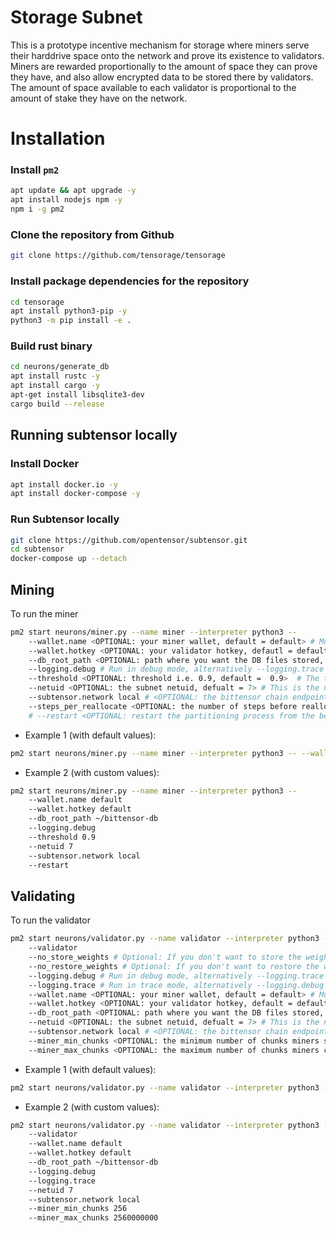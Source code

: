 # Storage Subnet
This is a prototype incentive mechanism for storage where miners serve their harddrive space onto the network and prove its existence to validators. Miners are rewarded proportionally to the amount of space they can prove they have, and also allow encrypted data to be stored there by validators. The amount of space available to each validator is proportional to the amount of stake they have on the network.


# Installation

### Install `pm2`
```bash
apt update && apt upgrade -y
apt install nodejs npm -y
npm i -g pm2
```

### Clone the repository from Github
```bash
git clone https://github.com/tensorage/tensorage
```

### Install package dependencies for the repository
```bash
cd tensorage
apt install python3-pip -y
python3 -m pip install -e .
```

### Build rust binary
```bash
cd neurons/generate_db
apt install rustc -y
apt install cargo -y
apt-get install libsqlite3-dev
cargo build --release
```

## Running subtensor locally

### Install Docker
```bash
apt install docker.io -y
apt install docker-compose -y
```

### Run Subtensor locally
```bash
git clone https://github.com/opentensor/subtensor.git
cd subtensor
docker-compose up --detach
```

## Mining

To run the miner
```bash
pm2 start neurons/miner.py --name miner --interpreter python3 -- 
    --wallet.name <OPTIONAL: your miner wallet, default = default> # Must be created using the bittensor-cli, btcli wallet new_coldkey
    --wallet.hotkey <OPTIONAL: your validator hotkey, defautl = default> # Must be created using the bittensor-cli btcli wallet new_hotkey
    --db_root_path <OPTIONAL: path where you want the DB files stored, default = "~/bittensor-db">  # This is where the partition will be created storing network data.
    --logging.debug # Run in debug mode, alternatively --logging.trace for trace mode
    --threshold <OPTIONAL: threshold i.e. 0.9, default =  0.9>  # The threshold for the partitioning algorithm which is the maximum amount of space the miner can use based on available.
    --netuid <OPTIONAL: the subnet netuid, defualt = 7> # This is the netuid of the storage subnet.
    --subtensor.network local # <OPTIONAL: the bittensor chain endpoint, default = finney, local, test> : The chain endpoint to use to generate the partition.  (highly recommend running subtensor locally)
    --steps_per_reallocate <OPTIONAL: the number of steps before reallocating, default = 1000> # The number of steps before reallocating.
    # --restart <OPTIONAL: restart the partitioning process from the beginning, otherwise restarts from the last created chunk. default = False> # If true, the partitioning process restarts instead using a checkpoint.
```

- Example 1 (with default values):
```bash
pm2 start neurons/miner.py --name miner --interpreter python3 -- --wallet.name default --wallet.hotkey default --logging.debug
```

- Example 2 (with custom values):
```bash
pm2 start neurons/miner.py --name miner --interpreter python3 -- 
    --wallet.name default
    --wallet.hotkey default
    --db_root_path ~/bittensor-db
    --logging.debug
    --threshold 0.9
    --netuid 7
    --subtensor.network local
    --restart
```

## Validating

To run the validator
```bash
pm2 start neurons/validator.py --name validator --interpreter python3 -- 
    --validator
    --no_store_weights # Optional: If you don't want to store the weights on your harddrive, default = False
    --no_restore_weights # Optional: If you don't want to restore the weights by old runs from your harddrive, default = False
    --logging.debug # Run in debug mode, alternatively --logging.trace for trace mode
    --logging.trace # Run in trace mode, alternatively --logging.debug for debug mode
    --wallet.name <OPTIONAL: your miner wallet, default = default> # Must be created using the bittensor-cli, btcli wallet new_coldkey
    --wallet.hotkey <OPTIONAL: your validator hotkey, default = default> # Must be created using the bittensor-cli btcli wallet new_hotkey
    --db_root_path <OPTIONAL: path where you want the DB files stored, default = "~/bittensor-db">  # This is where the partition will be created storing network data.
    --netuid <OPTIONAL: the subnet netuid, defualt = 7> # This is the netuid of the storage subnet you are serving on.
    --subtensor.network local # <OPTIONAL: the bittensor chain endpoint, default = finney, local, test> : The chain endpoint to use to generate the partition. (highly recommend running subtensor locally)
    --miner_min_chunks <OPTIONAL: the minimum number of chunks miners should provide to your validator, default = 256> # The minimum number of chunks miners should provide to this validator
    --miner_max_chunks <OPTIONAL: the maximum number of chunks miners can provide to your validator, default = 2560000000> # The maximum number of chunks miners should provide to this validator
```

- Example 1 (with default values):
```bash
pm2 start neurons/validator.py --name validator --interpreter python3 -- --validator --wallet.name default --wallet.hotkey default --logging.debug --logging.trace
```

- Example 2 (with custom values):
```bash
pm2 start neurons/validator.py --name validator --interpreter python3 -- 
    --validator
    --wallet.name default
    --wallet.hotkey default
    --db_root_path ~/bittensor-db
    --logging.debug
    --logging.trace
    --netuid 7
    --subtensor.network local
    --miner_min_chunks 256
    --miner_max_chunks 2560000000
```